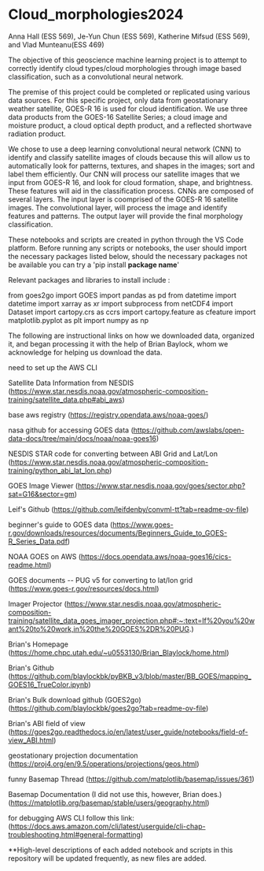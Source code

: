 # Cloud_morphologies2024
Anna Hall (ESS 569), Je-Yun Chun (ESS 569), Katherine Mifsud (ESS 569), and Vlad Munteanu(ESS 469)

The objective of this geoscience machine learning project is to attempt to correctly identify cloud types/cloud morphologies through image based classification, such as a convolutional neural network. 

The premise of this project could be completed or replicated using various data sources. For this specific project, only data from geostationary weather satellite, GOES-R 16 is used for cloud identification. We use three data products from the GOES-16 Satellite Series; a cloud image and moisture product, a cloud optical depth product, and a reflected shortwave radiation product.

We chose to use a deep learning convolutional neural network (CNN) to identify and classify satellite images of clouds because this will allow us to automatically look for patterns, textures, and shapes in the images; sort and label them efficiently. Our CNN will process our satellite images that we input from GOES-R 16, and look for cloud formation, shape, and brightness. These features will aid in the classification process. CNNs are composed of several layers. The input layer is coomprised of the GOES-R 16 satellite images. The convolutional layer, will process the image and identify features and patterns. The output layer will provide the final morphology classification. 

These notebooks and scripts are created in python through the VS Code platform. 
Before running any scripts or notebooks, the user should import the necessary packages listed below, should the necessary packages not be available you can try a 'pip install **package name**' 

Relevant packages and libraries to install include :

from goes2go import GOES
import pandas as pd
from datetime import datetime
import xarray as xr
import subprocess
from netCDF4 import Dataset
import cartopy.crs as ccrs
import cartopy.feature as cfeature
import matplotlib.pyplot as plt
import numpy as np

The following are instructional links on how we downloaded data, organized it, and began processing it with the help of Brian Baylock, whom we acknowledge for helping us download the data. 

need to set up the AWS CLI

Satellite Data Information from NESDIS
(https://www.star.nesdis.noaa.gov/atmospheric-composition-training/satellite_data.php#abi_aws)

base aws registry
(https://registry.opendata.aws/noaa-goes/)

nasa github for accessing GOES data
(https://github.com/awslabs/open-data-docs/tree/main/docs/noaa/noaa-goes16)

NESDIS STAR code for converting between ABI Grid and Lat/Lon
(https://www.star.nesdis.noaa.gov/atmospheric-composition-training/python_abi_lat_lon.php)

GOES Image Viewer
(https://www.star.nesdis.noaa.gov/goes/sector.php?sat=G16&sector=gm)

Leif's Github
(https://github.com/leifdenby/convml-tt?tab=readme-ov-file)

beginner's guide to GOES data
(https://www.goes-r.gov/downloads/resources/documents/Beginners_Guide_to_GOES-R_Series_Data.pdf)

NOAA GOES on AWS
(https://docs.opendata.aws/noaa-goes16/cics-readme.html)

GOES documents -- PUG v5 for converting to lat/lon grid
(https://www.goes-r.gov/resources/docs.html)

Imager Projector 
(https://www.star.nesdis.noaa.gov/atmospheric-composition-training/satellite_data_goes_imager_projection.php#:~:text=If%20you%20want%20to%20work,in%20the%20GOES%2DR%20PUG.)

Brian's Homepage
(https://home.chpc.utah.edu/~u0553130/Brian_Blaylock/home.html)

Brian's Github
(https://github.com/blaylockbk/pyBKB_v3/blob/master/BB_GOES/mapping_GOES16_TrueColor.ipynb)

Brian's Bulk download github (GOES2go)
(https://github.com/blaylockbk/goes2go?tab=readme-ov-file)

Brian's ABI field of view
(https://goes2go.readthedocs.io/en/latest/user_guide/notebooks/field-of-view_ABI.html)

geostationary projection documentation
(https://proj4.org/en/9.5/operations/projections/geos.html)

funny Basemap Thread
(https://github.com/matplotlib/basemap/issues/361)

Basemap Documentation (I did not use this, however, Brian does.)
(https://matplotlib.org/basemap/stable/users/geography.html)

for debugging AWS CLI follow this link:
(https://docs.aws.amazon.com/cli/latest/userguide/cli-chap-troubleshooting.html#general-formatting)


**High-level descriptions of each added notebook and scripts in this repository will be updated frequently, as new files are added. 

